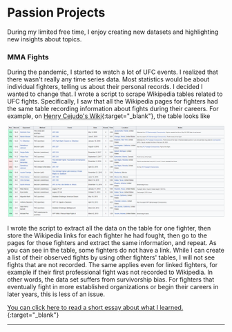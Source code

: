 # Passion Projects
During my limited free time, I enjoy creating new datasets and highlighting new insights about topics. 

### MMA Fights
During the pandemic, I started to watch a lot of UFC events. I realized that there wasn't really any time series data. Most statistics would be about individual fighters, telling us about their personal records. I decided I wanted to change that. I wrote a script to scrape Wikipedia tables related to UFC fights. Specifically, I saw that all the Wikipedia pages for fighters had the same table recording information about fights during their careers. For example, on [Henry Cejudo's Wiki](https://en.wikipedia.org/wiki/Henry_Cejudo){:target="_blank"}, the table looks like

![image](henry_cejudo.PNG)

I wrote the script to extract all the data on the table for one fighter, then store the Wikipedia links for each fighter he had fought, then go to the pages for those fighters and extract the same information, and repeat. As you can see in the table, some fighters do not have a link. While I can create a list of their observed fights by using other fighters' tables, I will not see fights that are not recorded. The same applies even for linked fighters, for example if their first professional fight was not recorded to Wikipedia. In other words, the data set suffers from survivorship bias. For fighters that eventually fight in more established organizations or begin their careers in later years, this is less of an issue. 

[You can click here to read a short essay about what I learned.](){:target="_blank"}

---
